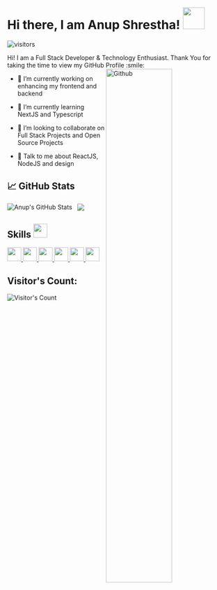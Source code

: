 <h1> Hi there, I am Anup Shrestha!  <img src = "https://raw.githubusercontent.com/MartinHeinz/MartinHeinz/master/wave.gif" width = 50px> </h1>
<p align='center'>

![visitors](https://visitor-badge.glitch.me/badge?page_id=anup-stha.anup-stha)
<br/>
</p>
<div size='20px'> Hi! I am a Full Stack Developer & Technology Enthusiast. Thank You for taking the time to view my GitHub Profile :smile: 
</div>


  <img width="55%" align="right" alt="Github" src="https://raw.githubusercontent.com/onimur/.github/master/.resources/git-header.svg" />

  
- 🔭 I’m currently working on enhancing my frontend and backend

- 🌱 I’m currently learning NextJS and Typescript 

- 👯 I’m looking to collaborate on Full Stack Projects and Open Source Projects 

- 💬 Talk to me about ReactJS, NodeJS and design 

## &#x1f4c8; GitHub Stats
  <img align="center" src="https://github-readme-stats.vercel.app/api?username=anup-stha&show_icons=true&line_height=27&count_private=true&theme=tokyonight" alt="Anup's GitHub Stats" /> &nbsp; <img align="center" src="https://github-readme-stats.vercel.app/api/top-langs/?username=anup-stha&theme=tokyonight&langs_count=3"
  />

  
<h2> Skills <img src = "https://media2.giphy.com/media/QssGEmpkyEOhBCb7e1/giphy.gif?cid=ecf05e47a0n3gi1bfqntqmob8g9aid1oyj2wr3ds3mg700bl&rid=giphy.gif" width = 32px> </h2>
 <a href= https://github.com/rahulbanerjee26?tab=repositories&q=&type=&language=reactjs&sort= > <img width ='32px' src ='https://raw.githubusercontent.com/rahulbanerjee26/githubAboutMeGenerator/main/icons/reactjs.svg'> </a>
<a href= https://github.com/rahulbanerjee26?tab=repositories&q=&type=&language=javascript&sort= > <img width ='32px' src ='https://raw.githubusercontent.com/rahulbanerjee26/githubAboutMeGenerator/main/icons/javascript.svg'> </a>
<a href= https://github.com/rahulbanerjee26?tab=repositories&q=&type=&language=sass&sort= > <img width ='32px' src ='https://raw.githubusercontent.com/rahulbanerjee26/githubAboutMeGenerator/main/icons/sass.svg'> </a>
<a href= https://github.com/rahulbanerjee26?tab=repositories&q=&type=&language=css&sort= > <img width ='32px' src ='https://raw.githubusercontent.com/rahulbanerjee26/githubAboutMeGenerator/main/icons/css.svg'> </a>
<a href= https://github.com/rahulbanerjee26?tab=repositories&q=&type=&language=nodejs&sort= > <img width ='32px' src ='https://raw.githubusercontent.com/rahulbanerjee26/githubAboutMeGenerator/main/icons/nodejs.svg'> </a>
<a href= https://github.com/rahulbanerjee26?tab=repositories&q=&type=&language=mongodb&sort= > <img width ='32px' src ='https://raw.githubusercontent.com/rahulbanerjee26/githubAboutMeGenerator/main/icons/mongodb.svg'> </a>

  ## Visitor's Count:
 ![Visitor's Count](https://profile-counter.glitch.me/{anup-stha}/count.svg)
